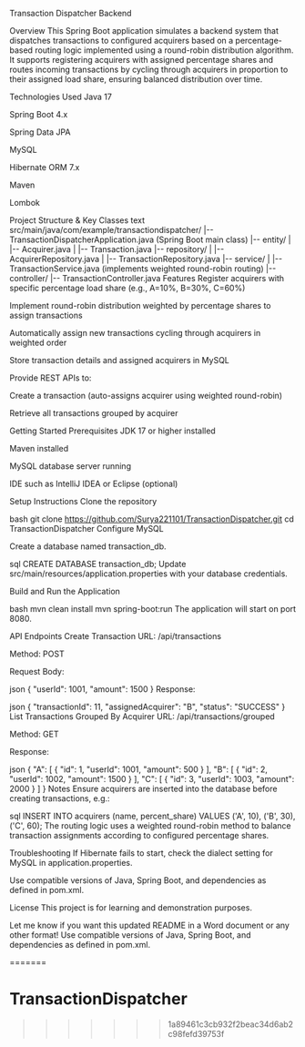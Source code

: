 
Transaction Dispatcher Backend

Overview
This Spring Boot application simulates a backend system that dispatches transactions to configured acquirers based on a percentage-based routing logic implemented using a round-robin distribution algorithm. It supports registering acquirers with assigned percentage shares and routes incoming transactions by cycling through acquirers in proportion to their assigned load share, ensuring balanced distribution over time.

Technologies Used
Java 17

Spring Boot 4.x

Spring Data JPA

MySQL

Hibernate ORM 7.x

Maven

Lombok

Project Structure & Key Classes
text
src/main/java/com/example/transactiondispatcher/
|-- TransactionDispatcherApplication.java   (Spring Boot main class)
|-- entity/
|   |-- Acquirer.java
|   |-- Transaction.java
|-- repository/
|   |-- AcquirerRepository.java
|   |-- TransactionRepository.java
|-- service/
|   |-- TransactionService.java  (implements weighted round-robin routing)
|-- controller/
    |-- TransactionController.java
Features
Register acquirers with specific percentage load share (e.g., A=10%, B=30%, C=60%)

Implement round-robin distribution weighted by percentage shares to assign transactions

Automatically assign new transactions cycling through acquirers in weighted order

Store transaction details and assigned acquirers in MySQL

Provide REST APIs to:

Create a transaction (auto-assigns acquirer using weighted round-robin)

Retrieve all transactions grouped by acquirer

Getting Started
Prerequisites
JDK 17 or higher installed

Maven installed

MySQL database server running

IDE such as IntelliJ IDEA or Eclipse (optional)

Setup Instructions
Clone the repository

bash
git clone https://github.com/Surya221101/TransactionDispatcher.git
cd TransactionDispatcher
Configure MySQL

Create a database named transaction_db.

sql
CREATE DATABASE transaction_db;
Update src/main/resources/application.properties with your database credentials.

Build and Run the Application

bash
mvn clean install
mvn spring-boot:run
The application will start on port 8080.

API Endpoints
Create Transaction
URL: /api/transactions

Method: POST

Request Body:

json
{
  "userId": 1001,
  "amount": 1500
}
Response:

json
{
  "transactionId": 11,
  "assignedAcquirer": "B",
  "status": "SUCCESS"
}
List Transactions Grouped By Acquirer
URL: /api/transactions/grouped

Method: GET

Response:

json
{
  "A": [
    { "id": 1, "userId": 1001, "amount": 500 }
  ],
  "B": [
    { "id": 2, "userId": 1002, "amount": 1500 }
  ],
  "C": [
    { "id": 3, "userId": 1003, "amount": 2000 }
  ]
}
Notes
Ensure acquirers are inserted into the database before creating transactions, e.g.:

sql
INSERT INTO acquirers (name, percent_share) VALUES ('A', 10), ('B', 30), ('C', 60);
The routing logic uses a weighted round-robin method to balance transaction assignments according to configured percentage shares.

Troubleshooting
If Hibernate fails to start, check the dialect setting for MySQL in application.properties.

Use compatible versions of Java, Spring Boot, and dependencies as defined in pom.xml.

License
This project is for learning and demonstration purposes.

Let me know if you want this updated README in a Word document or any other format!
Use compatible versions of Java, Spring Boot, and dependencies as defined in pom.xml.



=======
# TransactionDispatcher
>>>>>>> 1a89461c3cb932f2beac34d6ab2c98fefd39753f
